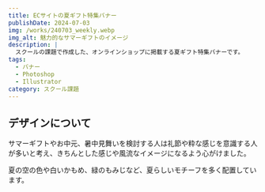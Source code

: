 ```yaml
---
title: ECサイトの夏ギフト特集バナー
publishDate: 2024-07-03
img: /works/240703_weekly.webp
img_alt: 魅力的なサマーギフトのイメージ
description: |
  スクールの課題で作成した、オンラインショップに掲載する夏ギフト特集バナーです。
tags:
  - バナー
  - Photoshop
  - Illustrator
category: スクール課題
---
```


## デザインについて

サマーギフトやお中元、暑中見舞いを検討する人は礼節や粋な感じを意識する人が多いと考え、きちんとした感じや風流なイメージになるよう心がけました。

夏の空の色や白いかもめ、緑のもみじなど、夏らしいモチーフを多く配置しています。
